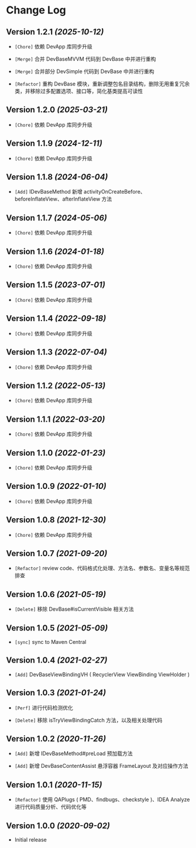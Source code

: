 Change Log
==========

Version 1.2.1 *(2025-10-12)*
----------------------------

* `[Chore]` 依赖 DevApp 库同步升级

* `[Merge]` 合并 DevBaseMVVM 代码到 DevBase 中并进行重构

* `[Merge]` 合并部分 DevSimple 代码到 DevBase 中并进行重构

* `[Refactor]` 重构 DevBase 模块，重新调整包名目录结构，删除无用重复冗余类，并移除过多配置选项、接口等，简化基类提高可读性

Version 1.2.0 *(2025-03-21)*
----------------------------

* `[Chore]` 依赖 DevApp 库同步升级

Version 1.1.9 *(2024-12-11)*
----------------------------

* `[Chore]` 依赖 DevApp 库同步升级

Version 1.1.8 *(2024-06-04)*
----------------------------

* `[Add]` IDevBaseMethod 新增 activityOnCreateBefore、beforeInflateView、afterInflateView 方法

Version 1.1.7 *(2024-05-06)*
----------------------------

* `[Chore]` 依赖 DevApp 库同步升级

Version 1.1.6 *(2024-01-18)*
----------------------------

* `[Chore]` 依赖 DevApp 库同步升级

Version 1.1.5 *(2023-07-01)*
----------------------------

* `[Chore]` 依赖 DevApp 库同步升级

Version 1.1.4 *(2022-09-18)*
----------------------------

* `[Chore]` 依赖 DevApp 库同步升级

Version 1.1.3 *(2022-07-04)*
----------------------------

* `[Chore]` 依赖 DevApp 库同步升级

Version 1.1.2 *(2022-05-13)*
----------------------------

* `[Chore]` 依赖 DevApp 库同步升级

Version 1.1.1 *(2022-03-20)*
----------------------------

* `[Chore]` 依赖 DevApp 库同步升级

Version 1.1.0 *(2022-01-23)*
----------------------------

* `[Chore]` 依赖 DevApp 库同步升级

Version 1.0.9 *(2022-01-10)*
----------------------------

* `[Chore]` 依赖 DevApp 库同步升级

Version 1.0.8 *(2021-12-30)*
----------------------------

* `[Chore]` 依赖 DevApp 库同步升级

Version 1.0.7 *(2021-09-20)*
----------------------------

* `[Refactor]` review code、代码格式化处理、方法名、参数名、变量名等规范排查

Version 1.0.6 *(2021-05-19)*
----------------------------

* `[Delete]` 移除 DevBase#isCurrentVisible 相关方法

Version 1.0.5 *(2021-05-09)*
----------------------------

* `[sync]` sync to Maven Central

Version 1.0.4 *(2021-02-27)*
----------------------------

* `[Add]` DevBaseViewBindingVH ( RecyclerView ViewBinding ViewHolder )

Version 1.0.3 *(2021-01-24)*
----------------------------

* `[Perf]` 进行代码检测优化

* `[Delete]` 移除 isTryViewBindingCatch 方法，以及相关处理代码

Version 1.0.2 *(2020-11-26)*
----------------------------

* `[Add]` 新增 IDevBaseMethod#preLoad 预加载方法

* `[Add]` 新增 DevBaseContentAssist 悬浮容器 FrameLayout 及对应操作方法

Version 1.0.1 *(2020-11-15)*
----------------------------

* `[Refactor]` 使用 QAPlugs ( PMD、findbugs、checkstyle )、IDEA Analyze 进行代码质量分析、代码优化等

Version 1.0.0 *(2020-09-02)*
----------------------------

* Initial release
